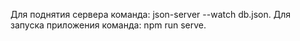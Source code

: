 Для поднятия сервера команда: json-server --watch db.json. 
Для запуска приложения команда: npm run serve. 
